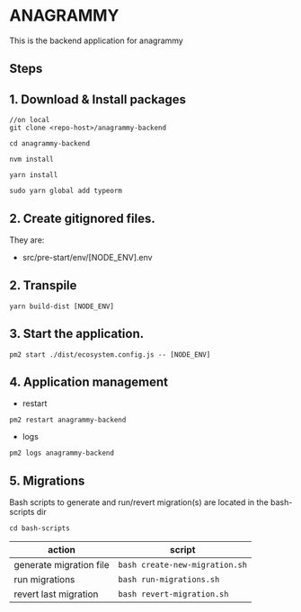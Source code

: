 # ANAGRAMMY

This is the backend application for anagrammy

## Steps

## 1. Download & Install packages

```
//on local
git clone <repo-host>/anagrammy-backend
```
```
cd anagrammy-backend

nvm install

yarn install

sudo yarn global add typeorm
```

## 2. Create gitignored files.

They are:

- src/pre-start/env/[NODE_ENV].env

## 2. Transpile

```
yarn build-dist [NODE_ENV]
```

## 3. Start the application.

```
pm2 start ./dist/ecosystem.config.js -- [NODE_ENV]
```

## 4. Application management

- restart

```
pm2 restart anagrammy-backend
```

- logs

```
pm2 logs anagrammy-backend
```

## 5. Migrations
Bash scripts to generate and run/revert migration(s) are located in the bash-scripts dir

```
cd bash-scripts
```

action | script 
---|---
 generate migration file | ```bash create-new-migration.sh```
 run migrations | ```bash run-migrations.sh```
 revert last migration | ```bash revert-migration.sh```